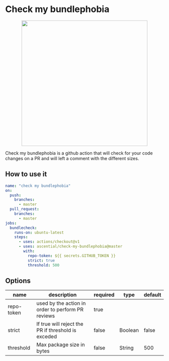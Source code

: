 # Check my bundlephobia

<p align="center">
<img width="400" src="https://carles-nunez.s3.eu-west-1.amazonaws.com/assets/cmb-logo.svg" />
</p>

Check my bundlephobia is a github action that will check for your code changes on a PR and will left a comment with the different sizes.


## How to use it

```yml
name: "check my bundlephobia"
on:
  push:
    branches:
      - master
  pull_request:
    branches:
      - master
jobs:
  bundlecheck:
    runs-on: ubuntu-latest
    steps:
      - uses: actions/checkout@v1
      - uses: ascential/check-my-bundlephobia@master
        with:
          repo-token: ${{ secrets.GITHUB_TOKEN }}
          strict: true
          threshold: 500
```

## Options

| name       | description                                        | required | type    | default |
| ---------- | -------------------------------------------------- | -------- | ------- | ------- |
| repo-token | used by the action in order to perform PR reviews  | true     |         |         |
| strict     | If true will reject the PR if threshold is exceded | false    | Boolean | false   |
| threshold  | Max package size in bytes                          | false    | String  | 500     |

